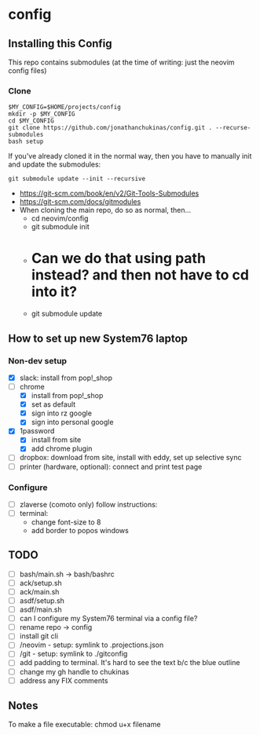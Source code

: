 # config

## Installing this Config

This repo contains submodules (at the time of writing: just the neovim config files)

### Clone

```
$MY_CONFIG=$HOME/projects/config
mkdir -p $MY_CONFIG
cd $MY_CONFIG
git clone https://github.com/jonathanchukinas/config.git . --recurse-submodules
bash setup
```

If you've already cloned it in the normal way, then you have to manually init and update the submodules:

```
git submodule update --init --recursive
```

- https://git-scm.com/book/en/v2/Git-Tools-Submodules
- https://git-scm.com/docs/gitmodules
- When cloning the main repo, do so as normal, then...
  - cd neovim/config
  - git submodule init
  - # Can we do that using path instead? and then not have to cd into it?
  - git submodule update

## How to set up new System76 laptop

### Non-dev setup

- [x] slack: install from pop!_shop
- [ ] chrome
  - [x] install from pop!_shop
  - [x] set as default
  - [x] sign into rz google
  - [x] sign into personal google
- [x] 1password
   - [x] install from site
   - [x] add chrome plugin
- [ ] dropbox: download from site, install with eddy, set up selective sync
- [ ] printer (hardware, optional): connect and print test page

### Configure

- [ ] zlaverse (comoto only) follow instructions:
- [ ] terminal: 
  - change font-size to 8
  - add border to popos windows




## TODO

- [ ] bash/main.sh -> bash/bashrc
- [ ] ack/setup.sh
- [ ] ack/main.sh
- [ ] asdf/setup.sh
- [ ] asdf/main.sh
- [ ] can I configure my System76 terminal via a config file?
- [ ] rename repo -> config
- [ ] install git cli
- [ ] /neovim
      - setup: symlink to .projections.json
- [ ] /git
      - setup: symlink to ./gitconfig
- [ ] add padding to terminal. It's hard to see the text b/c the blue outline
- [ ] change my gh handle to chukinas
- [ ] address any FIX comments

## Notes

To make a file executable:
chmod u+x filename
